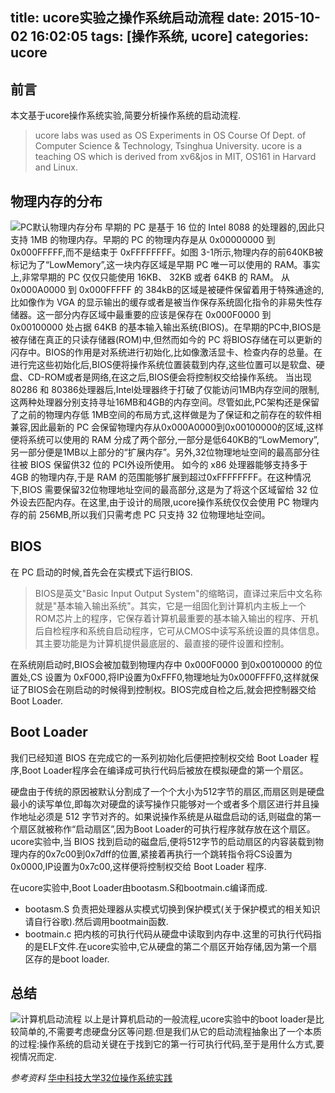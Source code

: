title: ucore实验之操作系统启动流程
date: 2015-10-02 16:02:05
tags: [操作系统, ucore]
categories: ucore
---

## 前言
本文基于ucore操作系统实验,简要分析操作系统的启动流程.

> ucore labs was used as OS Experiments in OS Course Of Dept. of Computer Science & Technology, Tsinghua University. ucore is a teaching OS which is derived from xv6&jos in MIT, OS161 in Harvard and Linux.

## 物理内存的分布
![PC默认物理内存分布][1]
早期的 PC 是基于 16 位的 Intel 8088 的处理器的,因此只支持 1MB 的物理内存。早期的 PC 的物理内存是从 0x00000000 到 0x000FFFFF,而不是结束于 0xFFFFFFFF。如图 3-1所示,物理内存的前640KB被标记为了“LowMemory”,这一块内存区域是早期 PC 唯一可以使用的 RAM。事实上,非常早期的 PC 仅仅只能使用 16KB、 32KB 或者 64KB 的 RAM。
从 0x000A0000 到 0x000FFFFF 的 384kB的区域是被硬件保留着用于特殊通途的,比如像作为 VGA 的显示输出的缓存或者是被当作保存系统固化指令的非易失性存储器。这一部分内存区域中最重要的应该是保存在 0x000F0000 到 0x00100000 处占据 64KB 的基本输入输出系统(BIOS)。在早期的PC中,BIOS是被存储在真正的只读存储器(ROM)中,但然而如今的 PC 将BIOS存储在可以更新的闪存中。BIOS的作用是对系统进行初始化,比如像激活显卡、检查内存的总量。在进行完这些初始化后,BIOS便将操作系统位置装载到内存,这些位置可以是软盘、硬盘、CD-ROM或者是网络,在这之后,BIOS便会将控制权交给操作系统。
当出现 80286 和 80386处理器后,Intel处理器终于打破了仅能访问1MB内存空间的限制,这两种处理器分别支持寻址16MB和4GB的内存空间。尽管如此,PC架构还是保留了之前的物理内存低 1MB空间的布局方式,这样做是为了保证和之前存在的软件相兼容,因此最新的 PC 会保留物理内存从0x000A0000到0x00100000的区域,这样便将系统可以使用的 RAM 分成了两个部分,一部分是低640KB的“LowMemory”,另一部分便是1MB以上部分的“扩展内存”。另外,32位物理地址空间的最高部分往往被 BIOS 保留供32 位的 PCI外设所使用。
如今的 x86 处理器能够支持多于 4GB 的物理内存,于是 RAM 的范围能够扩展到超过0xFFFFFFFF。在这种情况下,BIOS 需要保留32位物理地址空间的最高部分,这是为了将这个区域留给 32 位外设去匹配内存。在这里,由于设计的局限,ucore操作系统仅仅会使用 PC 物理内存的前 256MB,所以我们只需考虑 PC 只支持 32 位物理地址空间。

## BIOS
在 PC 启动的时候,首先会在实模式下运行BIOS.

> BIOS是英文"Basic Input Output System"的缩略词，直译过来后中文名称就是"基本输入输出系统"。其实，它是一组固化到计算机内主板上一个ROM芯片上的程序，它保存着计算机最重要的基本输入输出的程序、开机后自检程序和系统自启动程序，它可从CMOS中读写系统设置的具体信息。 其主要功能是为计算机提供最底层的、最直接的硬件设置和控制。

在系统刚启动时,BIOS会被加载到物理内存中 0x000F0000 到0x00100000 的位置处,CS 设置为 0xF000,将IP设置为0xFFF0,物理地址为0x000FFFF0,这样就保证了BIOS会在刚启动的时候得到控制权。BIOS完成自检之后,就会把控制器交给Boot Loader.

## Boot Loader
我们已经知道 BIOS 在完成它的一系列初始化后便把控制权交给 Boot Loader 程序,Boot Loader程序会在编译成可执行代码后被放在模拟硬盘的第一个扇区。

硬盘由于传统的原因被默认分割成了一个个大小为512字节的扇区,而扇区则是硬盘最小的读写单位,即每次对硬盘的读写操作只能够对一个或者多个扇区进行并且操作地址必须是 512 字节对齐的。如果说操作系统是从磁盘启动的话,则磁盘的第一个扇区就被称作“启动扇区”,因为Boot Loader的可执行程序就存放在这个扇区。ucore实验中,当 BIOS 找到启动的磁盘后,便将512字节的启动扇区的内容装载到物理内存的0x7c00到0x7dff的位置,紧接着再执行一个跳转指令将CS设置为0x0000,IP设置为0x7c00,这样便将控制权交给 Boot Loader 程序.

在ucore实验中,Boot Loader由bootasm.S和bootmain.c编译而成.

- bootasm.S
    负责把处理器从实模式切换到保护模式(关于保护模式的相关知识请自行谷歌).然后调用bootmain函数.
- bootmain.c
    把内核的可执行代码从硬盘中读取到内存中.这里的可执行代码指的是ELF文件.在ucore实验中,它从硬盘的第二个扇区开始存储,因为第一个扇区存的是boot loader.

## 总结
![计算机启动流程][2]
以上是计算机启动的一般流程,ucore实验中的boot loader是比较简单的,不需要考虑硬盘分区等问题.但是我们从它的启动流程抽象出了一个本质的过程:操作系统的启动关键在于找到它的第一行可执行代码,至于是用什么方式,要视情况而定.

_参考资料_
[华中科技大学32位操作系统实践](http://grid.hust.edu.cn/zyshao/OSEngineering.htm)

  [1]: http://7xjtfr.com1.z0.glb.clouddn.com/pc_memory.png
  [2]: http://7xjtfr.com1.z0.glb.clouddn.com/computer_open_flow.png

